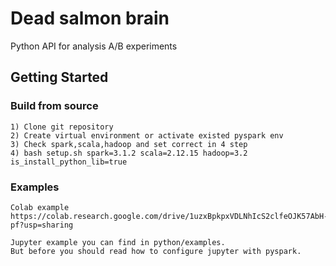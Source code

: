 # Dead salmon brain

Python API for analysis A/B experiments

## Getting Started

### Build from source

```
1) Clone git repository
2) Create virtual environment or activate existed pyspark env
3) Check spark,scala,hadoop and set correct in 4 step
4) bash setup.sh spark=3.1.2 scala=2.12.15 hadoop=3.2 is_install_python_lib=true

```

### Examples

```
Colab example
https://colab.research.google.com/drive/1uzxBpkpxVDLNhIcS2clfeOJK57AbH-pf?usp=sharing

Jupyter example you can find in python/examples.
But before you should read how to configure jupyter with pyspark.
```
